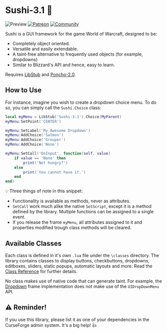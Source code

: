 # Sushi-3.1 :sushi:
![Preview](http://jaliborc.com/media/addons/large/sushi-3.1.webp)
[![Patreon](http://img.shields.io/badge/news-patreon-ff424d)](https://www.patreon.com/jaliborc)
[![Community](http://img.shields.io/badge/community-discord-5865F2)](https://bit.ly/discord-jaliborc)

Sushi is a GUI framework for the game World of Warcraft, designed to be:
* Completely object oriented.
* Versatile and easily extendable.
* A taint-free alternative to frequently used objects (for example, dropdowns)
* Similar to Blizzard's API and hence, easy to learn.

Requires [LibStub](https://www.wowace.com/projects/libstub) and [Poncho-2.0](https://github.com/jaliborc/poncho-2.0).

## How to Use
For instance, imagine you wish to create a dropdown choice menu. To do so, you can simply call the `Sushi.Choice` class:
````lua
local myMenu = LibStub('Sushi-3.1').Choice(MyParent)
myMenu:SetPoint('CENTER')

myMenu:SetLabel('My Awesome Dropdown')
myMenu:AddChoice('Salmon')
myMenu:AddChoice('Grouper')
myMenu:AddChoice('None')

myMenu:SetCall('OnInput', function(self, value)
	if value == 'None' then
		print('Not hungry?')
	else
		print('You cannot have it.')
	end
end)
````

:bulb: Three things of note in this snippet:
* Functionality is available as methods, never as attributes.  
* `SetCall` work much alike the native `SetScript`, except it is a method defined by the library. Multiple functions can be assigned to a single event.
* If you release the frame `myMenu`, all attributes assigned to it and properties modified trough class methods will be cleared.

## Available Classes
Each class is defined in it's own `.lua` file under the `\classes` directory. The library contains classes to display buttons, checkbuttons, dropdowns, editboxes, sliders, static popups, automatic layouts and more. Read the [Class Reference](https://github.com/Jaliborc/Sushi-3.0/wiki) for further details.

No class makes use of native code that can generate taint. For example, the  [Dropdown](https://github.com/Jaliborc/Sushi-3.0/wiki/Dropdown) frame implementation does not make use of the `UIDropDownMenu` API.

## :warning: Reminder!
If you use this library, please list it as one of your dependencies in the CurseForge admin system. It's a big help! :+1:
